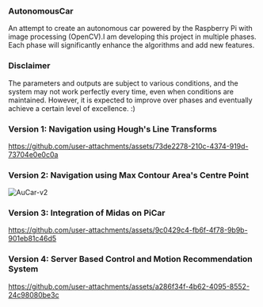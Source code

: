 ### AutonomousCar

An attempt to create an autonomous car powered by the Raspberry Pi with image processing (OpenCV).I am developing this project in multiple phases.
Each phase will significantly enhance the algorithms and add new features.

### Disclaimer  

The parameters and outputs are subject to various conditions, and the system may not work perfectly every time, even when conditions are maintained. However, it is expected to improve over phases and eventually achieve a certain level of excellence. :)

### Version 1: Navigation using Hough's Line Transforms

https://github.com/user-attachments/assets/73de2278-210c-4374-919d-73704e0e0c0a

### Version 2: Navigation using Max Contour Area's Centre Point

![AuCar-v2](https://github.com/user-attachments/assets/46776ac8-1544-46b3-bc08-559635bca657)

### Version 3: Integration of Midas on PiCar

https://github.com/user-attachments/assets/9c0429c4-fb6f-4f78-9b9b-901eb81c46d5

### Version 4: Server Based Control and Motion Recommendation System

https://github.com/user-attachments/assets/a286f34f-4b62-4095-8552-24c98080be3c





